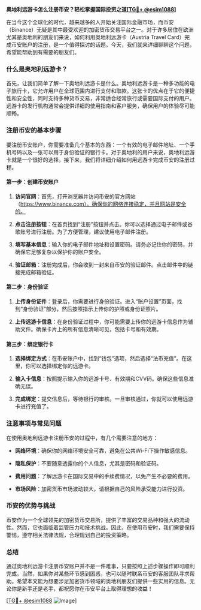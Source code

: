**奥地利远游卡怎么注册币安？轻松掌握国际投资之道[[TG💪+ @esim1088](https://t.me/s/esim1088)]**

在当今这个全球化的时代，越来越多的人开始关注国际金融市场，而币安（Binance）无疑是其中最受欢迎的加密货币交易平台之一。对于许多居住在欧洲尤其是奥地利的朋友们来说，如何利用奥地利远游卡（Austria Travel Card）完成币安账户的注册，是一个值得探讨的话题。今天，我们就来详细聊聊这个问题，希望能帮助到有需要的朋友们。

### 什么是奥地利远游卡？

首先，让我们简单了解一下奥地利远游卡是什么。奥地利远游卡是一种多功能的电子旅行卡，它允许用户在全球范围内进行支付和取款。这张卡的优点在于它的便捷性和安全性，同时支持多种货币交易，非常适合经常旅行或需要国际支付的用户。远游卡的发行机构通常会提供详细的使用指南和客户服务，确保用户的体验尽可能顺畅。

### 注册币安的基本步骤

要注册币安账户，你需要准备几个基本的东西：一个有效的电子邮件地址、一个手机号码以及一张可以用于身份验证的银行卡。对于奥地利的用户来说，奥地利远游卡就是一个很好的选择。接下来，我们将详细介绍如何用远游卡完成币安的注册过程。

#### 第一步：创建币安账户

1. **访问官网**：首先，打开浏览器并访问币安的官方网站（https://www.binance.com）。确保你的网络连接稳定，并且网站是安全的。
   
2. **点击注册按钮**：在首页找到“注册”按钮并点击。你可以选择通过电子邮件或谷歌账号进行注册。为了方便管理，建议使用电子邮件注册。

3. **填写基本信息**：输入你的电子邮件地址和设置密码。请务必记住你的密码，并确保它足够复杂以保护你的账户安全。

4. **验证邮箱**：注册完成后，你会收到一封来自币安的验证邮件。点击邮件中的链接完成邮箱验证。

#### 第二步：身份验证

1. **上传身份证件**：登录后，你需要进行身份验证。进入“账户设置”页面，找到“身份验证”部分，然后按照指示上传你的护照或身份证照片。

2. **上传远游卡信息**：在身份验证过程中，你可能需要上传你的远游卡信息作为辅助文件。确保卡片上的所有信息清晰可见，包括卡号和有效期。

#### 第三步：绑定银行卡

1. **选择绑定方式**：在币安账户中，找到“钱包”选项，然后选择“法币充值”。在这里，你可以选择绑定你的远游卡。

2. **输入卡信息**：按照提示输入你的远游卡号、有效期和CVV码。确保这些信息准确无误。

3. **完成绑定**：提交信息后，等待银行的审核。一旦审核通过，你就可以使用远游卡进行充值了。

### 注意事项与常见问题

在使用奥地利远游卡注册币安的过程中，有几个需要注意的地方：

- **网络环境**：确保你的网络环境安全可靠，避免在公共Wi-Fi下操作敏感信息。
  
- **隐私保护**：不要随意透露你的个人信息，尤其是密码和验证码。

- **费用问题**：了解远游卡在国际交易中的手续费情况，以免产生不必要的费用。

- **市场风险**：加密货币市场波动较大，请根据自己的风险承受能力进行投资。

### 币安的优势与挑战

币安作为一个全球领先的加密货币交易所，提供了丰富的交易品种和强大的流动性。然而，它也面临着监管压力和技术挑战。因此，在使用币安时，我们需要保持警惕，遵守相关法律法规，合理规划自己的投资策略。

### 总结

通过奥地利远游卡注册币安账户并不是一件难事，只要按照上述步骤操作即可顺利完成。当然，如果你对某些环节感到困惑，也可以随时联系币安的客服团队寻求帮助。希望本文能为想要涉足加密货币领域的奥地利朋友们提供一些实用的信息。无论你是新手还是老手，都祝愿你在币安平台上取得理想的收益！

[[TG💪+ @esim1088](https://t.me/s/esim1088) ![Image](https://i.postimg.cc/4NQfJmqS/Snipaste-2025-05-13-00-14-12.png)]